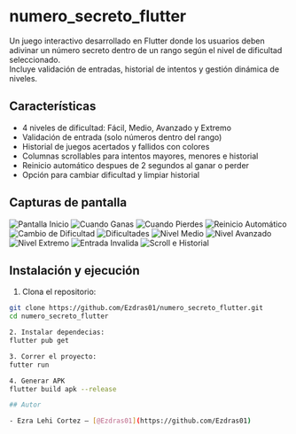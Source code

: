 # numero_secreto_flutter

Un juego interactivo desarrollado en Flutter donde los usuarios deben adivinar un número secreto dentro de un rango según el nivel de dificultad seleccionado.  
Incluye validación de entradas, historial de intentos y gestión dinámica de niveles.

## Características

- 4 niveles de dificultad: Fácil, Medio, Avanzado y Extremo
- Validación de entrada (solo números dentro del rango)
- Historial de juegos acertados y fallidos con colores
- Columnas scrollables para intentos mayores, menores e historial
- Reinicio automático despues de 2 segundos al ganar o perder
- Opción para cambiar dificultad y limpiar historial

## Capturas de pantalla
![Pantalla Inicio](flutter_01.png)
![Cuando Ganas](flutter_03.png)
![Cuando Pierdes](flutter_04.png)
![Reinicio Automático](flutter_05.png)
![Cambio de Dificultad](flutter_06.png)
![Dificultades](flutter_07.png)
![Nivel Medio](flutter_08.png)
![Nivel Avanzado](flutter_09.png)
![Nivel Extremo](flutter_10.png)
![Entrada Invalida](flutter_11.png)
![Scroll e Historial](flutter_12.png)

## Instalación y ejecución

1. Clona el repositorio:

```bash
git clone https://github.com/Ezdras01/numero_secreto_flutter.git
cd numero_secreto_flutter

2. Instalar dependecias:
flutter pub get

3. Correr el proyecto:
futter run 

4. Generar APK
flutter build apk --release

## Autor

- Ezra Lehi Cortez — [@Ezdras01](https://github.com/Ezdras01)
